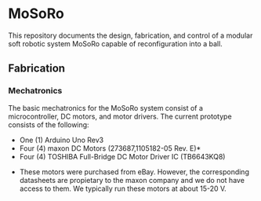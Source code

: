 # MoSoRo
This repository documents the design, fabrication, and control of a modular soft robotic system MoSoRo capable of reconfiguration into a ball. 

## Fabrication

### Mechatronics
The basic mechatronics for the MoSoRo system consist of a microcontroller, DC motors, and motor drivers. The current prototype consists of the following:
- One (1) Arduino Uno Rev3
- Four (4) maxon DC Motors (273687,1105182-05 Rev. E)*
- Four (4) TOSHIBA Full-Bridge DC Motor Driver IC (TB6643KQ8)

* These motors were purchased from eBay. However, the corresponding datasheets are propietary to the maxon company and we do not have access to them. We typically run these motors at about 15-20 V. 
